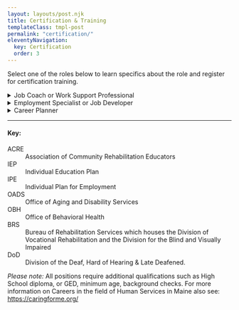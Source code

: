 ```yaml
---
layout: layouts/post.njk
title: Certification & Training
templateClass: tmpl-post
permalink: "certification/"
eleventyNavigation:
  key: Certification
  order: 3
---
```

<p>Select one of the roles below to learn specifics about the role and register for certification training.</p>
<details>
  <summary>Job Coach or Work Support Professional</summary>
<h4>Job Duties and Role</h4>
<p>Provides support to people with disabilities who have jobs or own a business to maintain the employment, including teaching skills to perform duties and building natural supports on the job. </p>
<h4>Who's the Service for?</h4>
<p>People with disabilities who need support to maintain their employment and are connected to a state funded program or as part of an IPE*</p>
<h4>What state Agency use the service</h4>
<ul>
<li><a href="https://www.maine.gov/rehab/crp/index.shtml">Bureau of Rehabilitation Services Maine</a></li>
<li><a href="https://www.maine.gov/dhhs/oads/providers/employment-services">Office of Aging and Disability Services-Employment</a></li>
<li><a href="https://www.maine.gov/dhhs/obh/support-services/employment-services">Office of Behavioral Health-Employment</a></li>
<li>Schools and summer employment programs for transition age youth Department of <a href="https://www.maine.gov/doe/learning/specialed">Education-Special Services</a></li>
</ul>
<h4>What Training is required for the positions?</h4>
<p>College of Direct Support - Direct Support Professional and additional Work Support modules <b>Or</b> College of Employment Services <b>Or</b> ACRE* Employment Specialist.</p>

  <p><a href="https://umassboston.co1.qualtrics.com/jfe/form/SV_egSsH92pVUkD8X4" class="btn btn-primary btn-sm">Register for Certification Training</a></p>
</details>
<details>
  <summary>Employment Specialist or Job Developer</summary>
<h4>Job Duties and Role</h4>
<p>Provides support to people with disabilities to find employment that is based on their skills, education, interest and abilities. Jobs can be either full or part time, and even self-employment. </p>
<h4>Who's the Service for?</h4>
<p>People with disabilities who have barriers to getting a job and qualify for the service through either OADS*, OBH* or BRS*</p>
<h4>What state Agency use the service</h4>
<ul>
<li><a href="https://www.maine.gov/rehab/crp/index.shtml">Bureau of Rehabilitation Services Maine</a></li>
<li><a href="https://www.maine.gov/dhhs/oads/providers/employment-services">Office of Aging and Disability Services-Employment</a></li>
<li><a href="https://www.maine.gov/dhhs/obh/support-services/employment-services">Office of Behavioral Health-Employment</a></li>
<li>Schools and summer employment programs for transition age youth Department of <a href="https://www.maine.gov/doe/learning/specialed">Education-Special Services</a></li>
</ul>
<h4>What Training is required for the positions?</h4>
<p>ACRE approved Employment Specialist Certification
  <b>And</b> 
  6 hours per year of ongoing continuing employment related education
  </p>
  <p><a href="https://umassboston.co1.qualtrics.com/jfe/form/SV_egSsH92pVUkD8X4" class="btn btn-primary btn-sm">Register for Certification Training</a></p>
</details>

<details>
  <summary>Career Planner</summary>
<h4>Job Duties and Role</h4>
<p>Career Planner	Works with people with disabilities to explore, and learn about work, while developing a written Career Plan. The  information learned to be used in an application to Vocational Rehabilitation for job development  assistance.</p>


<h4>Who's the Service for?</h4>
<p>People with intellectual disabilities and autism </p>
<p>BRS clients who require the service may be able to access Career Planning through them as part of an IPE*
</p>
<h4>What state Agency use the service</h4>
<ul>
<li>Office of Aging and Disability Services</li>
<li>Bureau of Rehabilitation Services and DoD</li>
</ul>
<h4>What Training is required for the positions?</h4>
<p>Must be either Work Support Certified or an ACRE Employment Specialist <br>
  <b>AND</b><br>
  Attend 12 Hours of Career Planning Training through OADS</br>
  <b>AND</b> <br>
  continuing 6 hours per year of ongoing employment related training
  
  </p>
  
</details>

<hr>
<div class="card card-body mobi50">
<h4>Key:</h4>

<dl>
  <dt>ACRE</dt> <dd>Association of Community Rehabilitation Educators </dd>
  <dt>IEP</dt> <dd>Individual Education Plan</dd>
  <dt>IPE</dt> <dd>Individual Plan for Employment</dd>
  <dt>OADS</dt> <dd>Office of Aging and Disability Services</dd>
  <dt>OBH</dt> <dd>Office of Behavioral Health</dd>
  <dt>BRS</dt> <dd>Bureau of Rehabilitation Services which houses the Division of Vocational Rehabilitation and the Division for the Blind and Visually Impaired</dd>
  <dt>DoD</dt> <dd>Division of the Deaf, Hard of Hearing & Late Deafened.</dd>
</dl>
</div>
<p><i>Please note:</i> All positions require additional qualifications such as High School diploma, or GED, minimum age, background checks.  For more information on Careers in the field of Human Services in Maine also see: <a href="https://caringforme.org/">https://caringforme.org/</a></p>
  